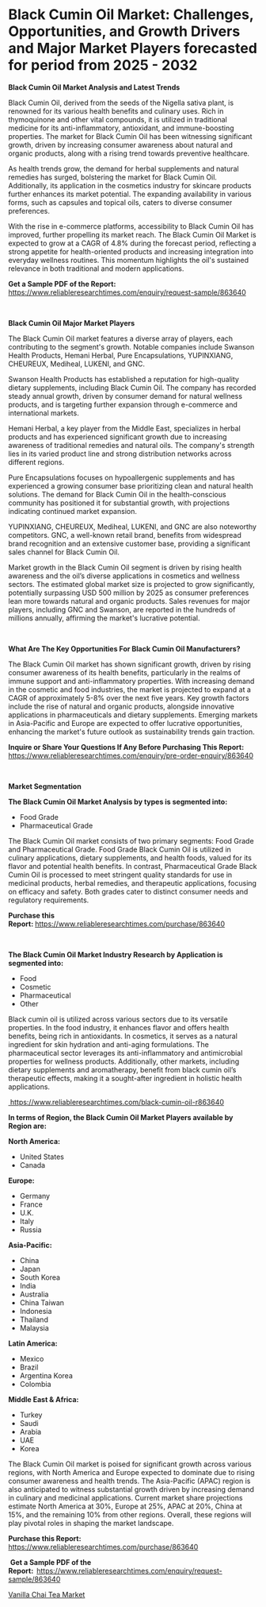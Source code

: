 <p><h1>Black Cumin Oil Market: Challenges, Opportunities, and Growth Drivers and Major Market Players forecasted for period from 2025 - 2032</h1></p><p><strong>Black Cumin Oil Market Analysis and Latest Trends</strong></p>
<p><p>Black Cumin Oil, derived from the seeds of the Nigella sativa plant, is renowned for its various health benefits and culinary uses. Rich in thymoquinone and other vital compounds, it is utilized in traditional medicine for its anti-inflammatory, antioxidant, and immune-boosting properties. The market for Black Cumin Oil has been witnessing significant growth, driven by increasing consumer awareness about natural and organic products, along with a rising trend towards preventive healthcare.</p><p>As health trends grow, the demand for herbal supplements and natural remedies has surged, bolstering the market for Black Cumin Oil. Additionally, its application in the cosmetics industry for skincare products further enhances its market potential. The expanding availability in various forms, such as capsules and topical oils, caters to diverse consumer preferences. </p><p>With the rise in e-commerce platforms, accessibility to Black Cumin Oil has improved, further propelling its market reach. The Black Cumin Oil Market is expected to grow at a CAGR of 4.8% during the forecast period, reflecting a strong appetite for health-oriented products and increasing integration into everyday wellness routines. This momentum highlights the oil's sustained relevance in both traditional and modern applications.</p></p>
<p><strong>Get a Sample PDF of the Report:&nbsp;</strong> <a href="https://www.reliableresearchtimes.com/enquiry/request-sample/863640?utm_campaign=2225&utm_medium=2&utm_source=Github&utm_content=ia&utm_term=14022025&utm_id=black-cumin-oil">https://www.reliableresearchtimes.com/enquiry/request-sample/863640</a></p>
<p>&nbsp;</p>
<p><strong>Black Cumin Oil Major Market Players</strong></p>
<p><p>The Black Cumin Oil market features a diverse array of players, each contributing to the segment's growth. Notable companies include Swanson Health Products, Hemani Herbal, Pure Encapsulations, YUPINXIANG, CHEUREUX, Mediheal, LUKENI, and GNC. </p><p>Swanson Health Products has established a reputation for high-quality dietary supplements, including Black Cumin Oil. The company has recorded steady annual growth, driven by consumer demand for natural wellness products, and is targeting further expansion through e-commerce and international markets.</p><p>Hemani Herbal, a key player from the Middle East, specializes in herbal products and has experienced significant growth due to increasing awareness of traditional remedies and natural oils. The company's strength lies in its varied product line and strong distribution networks across different regions.</p><p>Pure Encapsulations focuses on hypoallergenic supplements and has experienced a growing consumer base prioritizing clean and natural health solutions. The demand for Black Cumin Oil in the health-conscious community has positioned it for substantial growth, with projections indicating continued market expansion.</p><p>YUPINXIANG, CHEUREUX, Mediheal, LUKENI, and GNC are also noteworthy competitors. GNC, a well-known retail brand, benefits from widespread brand recognition and an extensive customer base, providing a significant sales channel for Black Cumin Oil.</p><p>Market growth in the Black Cumin Oil segment is driven by rising health awareness and the oil’s diverse applications in cosmetics and wellness sectors. The estimated global market size is projected to grow significantly, potentially surpassing USD 500 million by 2025 as consumer preferences lean more towards natural and organic products. Sales revenues for major players, including GNC and Swanson, are reported in the hundreds of millions annually, affirming the market's lucrative potential.</p></p>
<p>&nbsp;</p>
<p><strong>What Are The Key Opportunities For Black Cumin Oil Manufacturers?</strong></p>
<p><p>The Black Cumin Oil market has shown significant growth, driven by rising consumer awareness of its health benefits, particularly in the realms of immune support and anti-inflammatory properties. With increasing demand in the cosmetic and food industries, the market is projected to expand at a CAGR of approximately 5-8% over the next five years. Key growth factors include the rise of natural and organic products, alongside innovative applications in pharmaceuticals and dietary supplements. Emerging markets in Asia-Pacific and Europe are expected to offer lucrative opportunities, enhancing the market's future outlook as sustainability trends gain traction.</p></p>
<p><strong>Inquire or Share Your Questions If Any Before Purchasing This Report:</strong> <a href="https://www.reliableresearchtimes.com/enquiry/pre-order-enquiry/863640?utm_campaign=2225&utm_medium=2&utm_source=Github&utm_content=ia&utm_term=14022025&utm_id=black-cumin-oil">https://www.reliableresearchtimes.com/enquiry/pre-order-enquiry/863640</a></p>
<p>&nbsp;</p>
<p><strong>Market Segmentation</strong></p>
<p><strong>The Black Cumin Oil Market Analysis by types is segmented into:</strong></p>
<p><ul><li>Food Grade</li><li>Pharmaceutical Grade</li></ul></p>
<p><p>The Black Cumin Oil market consists of two primary segments: Food Grade and Pharmaceutical Grade. Food Grade Black Cumin Oil is utilized in culinary applications, dietary supplements, and health foods, valued for its flavor and potential health benefits. In contrast, Pharmaceutical Grade Black Cumin Oil is processed to meet stringent quality standards for use in medicinal products, herbal remedies, and therapeutic applications, focusing on efficacy and safety. Both grades cater to distinct consumer needs and regulatory requirements.</p></p>
<p><strong>Purchase this Report:&nbsp;</strong><a href="https://www.reliableresearchtimes.com/purchase/863640?utm_campaign=2225&utm_medium=2&utm_source=Github&utm_content=ia&utm_term=14022025&utm_id=black-cumin-oil">https://www.reliableresearchtimes.com/purchase/863640</a></p>
<p>&nbsp;</p>
<p><strong>The Black Cumin Oil Market Industry Research by Application is segmented into:</strong></p>
<p><ul><li>Food</li><li>Cosmetic</li><li>Pharmaceutical</li><li>Other</li></ul></p>
<p><p>Black cumin oil is utilized across various sectors due to its versatile properties. In the food industry, it enhances flavor and offers health benefits, being rich in antioxidants. In cosmetics, it serves as a natural ingredient for skin hydration and anti-aging formulations. The pharmaceutical sector leverages its anti-inflammatory and antimicrobial properties for wellness products. Additionally, other markets, including dietary supplements and aromatherapy, benefit from black cumin oil’s therapeutic effects, making it a sought-after ingredient in holistic health applications.</p></p>
<p><a href="https://www.reliableresearchtimes.com/black-cumin-oil-r863640?utm_campaign=2225&utm_medium=2&utm_source=Github&utm_content=ia&utm_term=14022025&utm_id=black-cumin-oil">&nbsp;https://www.reliableresearchtimes.com/black-cumin-oil-r863640</a></p>
<p><strong>In terms of Region, the Black Cumin Oil Market Players available by Region are:</strong></p>
<p>
    <p> <strong> North America: </strong>
        <ul>
            <li>United States</li>
            <li>Canada</li>
        </ul>
        </p> 
    <p> <strong> Europe: </strong>
        <ul>
            <li>Germany</li>
            <li>France</li>
            <li>U.K.</li>
            <li>Italy</li>
            <li>Russia</li>
        </ul>
        </p> 
    <p> <strong> Asia-Pacific: </strong>
        <ul>
            <li>China</li>
            <li>Japan</li>
            <li>South Korea</li>
            <li>India</li>
            <li>Australia</li>
            <li>China Taiwan</li>
            <li>Indonesia</li>
            <li>Thailand</li>
            <li>Malaysia</li>
        </ul>
        </p> 
    <p> <strong> Latin America: </strong>
        <ul>
            <li>Mexico</li>
            <li>Brazil</li>
            <li>Argentina Korea</li>
            <li>Colombia</li>
        </ul>
        </p> 
    <p> <strong> Middle East & Africa: </strong>
        <ul>
            <li>Turkey</li>
            <li>Saudi</li>
            <li>Arabia</li>
            <li>UAE</li>
            <li>Korea</li>
        </ul>
    </p>
    </p>
<p><p>The Black Cumin Oil market is poised for significant growth across various regions, with North America and Europe expected to dominate due to rising consumer awareness and health trends. The Asia-Pacific (APAC) region is also anticipated to witness substantial growth driven by increasing demand in culinary and medicinal applications. Current market share projections estimate North America at 30%, Europe at 25%, APAC at 20%, China at 15%, and the remaining 10% from other regions. Overall, these regions will play pivotal roles in shaping the market landscape.</p></p>
<p><strong>Purchase this Report: </strong><a href="https://www.reliableresearchtimes.com/purchase/863640?utm_campaign=2225&utm_medium=2&utm_source=Github&utm_content=ia&utm_term=14022025&utm_id=black-cumin-oil">https://www.reliableresearchtimes.com/purchase/863640</a></p>
<p>&nbsp;<strong>Get a Sample PDF of the Report:&nbsp;&nbsp;</strong><a href="https://www.reliableresearchtimes.com/enquiry/request-sample/863640?utm_campaign=2225&utm_medium=2&utm_source=Github&utm_content=ia&utm_term=14022025&utm_id=black-cumin-oil">https://www.reliableresearchtimes.com/enquiry/request-sample/863640</a></p>
<p><strong></strong></p>
<p><p><a href="https://github.com/rodinayygacklezi/Market-Research-Report-List-1/blob/main/vanilla-chai-tea-market.md?utm_campaign=2225&utm_medium=2&utm_source=Github&utm_content=ia&utm_term=14022025&utm_id=black-cumin-oil">Vanilla Chai Tea Market</a></p></p>